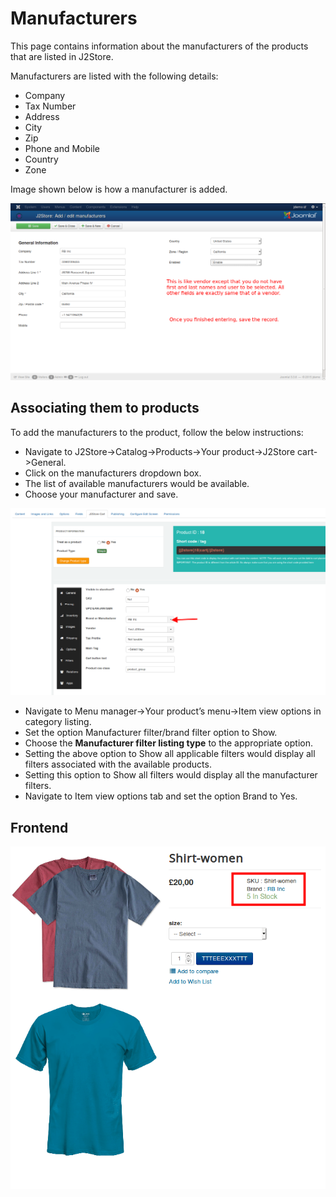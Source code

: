 # Manufacturers

This page contains information about the manufacturers of the products that are listed in J2Store.

Manufacturers are listed with the following details:

* Company
* Tax Number
* Address
* City
* Zip
* Phone and Mobile
* Country
* Zone

Image shown below is how a manufacturer is added.

![Add new manufacturer](https://raw.githubusercontent.com/j2store/doc-images/master/catalog/manufacturers/manufacturer_add_new.png)

## Associating them to products <a id="associating-them-to-products"></a>

To add the manufacturers to the product, follow the below instructions:

* Navigate to J2Store-&gt;Catalog-&gt;Products-&gt;Your product-&gt;J2Store cart-&gt;General.
* Click on the manufacturers dropdown box.
* The list of available manufacturers would be available.
* Choose your manufacturer and save.

![Adding brand to product](https://raw.githubusercontent.com/j2store/doc-images/master/catalog/manufacturers/add_manufacturer-to-pro.png)

* Navigate to Menu manager-&gt;Your product’s menu-&gt;Item view options in category listing.
* Set the option Manufacturer filter/brand filter option to Show.
* Choose the **Manufacturer filter listing type** to the appropriate option.
* Setting the above option to Show all applicable filters would display all filters associated with the available products.
* Setting this option to Show all filters would display all the manufacturer filters.
* Navigate to Item view options tab and set the option Brand to Yes.

## Frontend <a id="frontend"></a>

![Frontend](https://raw.githubusercontent.com/j2store/doc-images/master/catalog/manufacturers/manufacturers-frontend.png)

